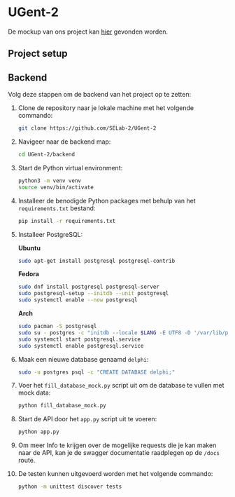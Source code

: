 # UGent-2
De mockup van ons project kan [hier](https://www.figma.com/file/py6Qk9lgFtzbCy9by2qsYU/SELab2?type=design&node-id=617%3A4348&mode=design&t=N4FQR50wAYEyG8qx-1)
gevonden worden. 

## Project setup

## Backend

Volg deze stappen om de backend van het project op te zetten:

1. Clone de repository naar je lokale machine met het volgende commando:
    ```bash
    git clone https://github.com/SELab-2/UGent-2
    ```
2. Navigeer naar de backend map:
    ```bash
    cd UGent-2/backend
    ```
3. Start de Python virtual environment:
    ```bash
    python3 -m venv venv
    source venv/bin/activate
    ```
4. Installeer de benodigde Python packages met behulp van het `requirements.txt` bestand:
    ```bash
    pip install -r requirements.txt
    ```
5. Installeer PostgreSQL:

    **Ubuntu**
    ```bash
    sudo apt-get install postgresql postgresql-contrib
    ```
    **Fedora**
    ```bash
    sudo dnf install postgresql postgresql-server
    sudo postgresql-setup --initdb --unit postgresql
    sudo systemctl enable --now postgresql
    ```
    **Arch**
    ```bash
    sudo pacman -S postgresql
    sudo su - postgres -c "initdb --locale $LANG -E UTF8 -D '/var/lib/postgres/data'"
    sudo systemctl start postgresql.service
    sudo systemctl enable postgresql.service
    ```
6. Maak een nieuwe database genaamd `delphi`:
    ```bash
    sudo -u postgres psql -c "CREATE DATABASE delphi;"
    ```
7. Voer het `fill_database_mock.py` script uit om de database te vullen met mock data:
    ```bash
    python fill_database_mock.py
    ```
8. Start de API door het `app.py` script uit te voeren:
    ```bash
    python app.py
    ```
9. Om meer Info te krijgen over de mogelijke requests die je kan maken naar de API, kan je de swagger documentatie raadplegen op de `/docs` route.
10. De testen kunnen uitgevoerd worden met het volgende commando:
    ```bash
    python -m unittest discover tests
    ```
